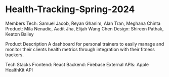 # Health-Tracking-Spring-2024
Members
Tech: Samuel Jacob, Reyan Ghanim, Alan Tran, Meghana Chinta
Product: Mila Nenadic, Aadit Jha, Elijah Wang Chen
Design: Shireen Pathak, Keaton Bailey


Product Description
A dashboard for personal trainers to easily manage and monitor their clients health metrics through integration with their fitness trackers. 

Tech Stacks
Frontend: React
Backend: Firebase
External APIs: Apple HealthKit API
